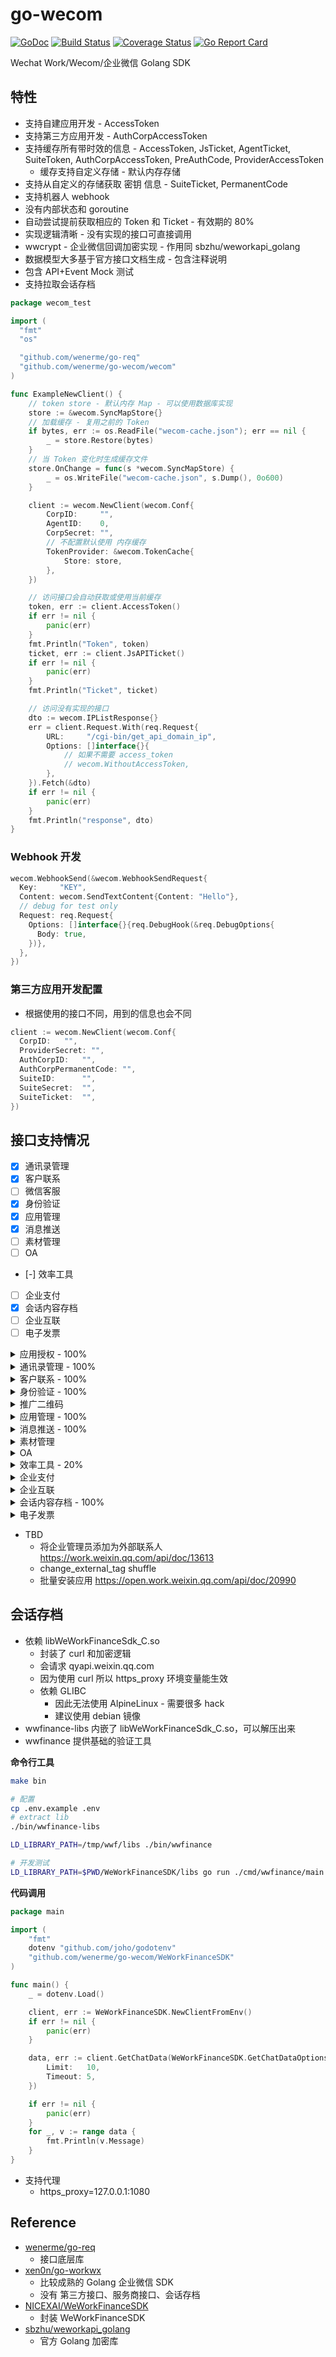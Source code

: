 # go-wecom

[![GoDoc][doc-img]][doc] [![Build Status][ci-img]][ci] [![Coverage Status][cov-img]][cov] [![Go Report Card][report-card-img]][report-card]

[doc-img]: https://img.shields.io/badge/go.dev-reference-007d9c?logo=go&logoColor=white&style=flat-square
[doc]: https://pkg.go.dev/github.com/wenerme/go-wecom?tab=doc
[ci-img]: https://github.com/wenerme/go-wecom/actions/workflows/ci.yml/badge.svg
[ci]: https://github.com/wenerme/go-wecom/actions/workflows/ci.yml
[cov-img]: https://codecov.io/gh/wenerme/go-wecom/branch/main/graph/badge.svg
[cov]: https://codecov.io/gh/wenerme/go-wecom/branch/main
[report-card-img]: https://goreportcard.com/badge/github.com/wenerme/go-wecom
[report-card]: https://goreportcard.com/report/github.com/wenerme/go-wecom

Wechat Work/Wecom/企业微信 Golang SDK

## 特性

- 支持自建应用开发 - AccessToken
- 支持第三方应用开发 - AuthCorpAccessToken
- 支持缓存所有带时效的信息 - AccessToken, JsTicket, AgentTicket, SuiteToken, AuthCorpAccessToken, PreAuthCode, ProviderAccessToken
  - 缓存支持自定义存储 - 默认内存存储
- 支持从自定义的存储获取 密钥 信息 - SuiteTicket, PermanentCode
- 支持机器人 webhook
- 没有内部状态和 goroutine
- 自动尝试提前获取相应的 Token 和 Ticket - 有效期的 80%
- 实现逻辑清晰 - 没有实现的接口可直接调用
- wwcrypt - 企业微信回调加密实现 - 作用同 sbzhu/weworkapi_golang
- 数据模型大多基于官方接口文档生成 - 包含注释说明
- 包含 API+Event Mock 测试
- 支持拉取会话存档

```go
package wecom_test

import (
  "fmt"
  "os"

  "github.com/wenerme/go-req"
  "github.com/wenerme/go-wecom/wecom"
)

func ExampleNewClient() {
	// token store - 默认内存 Map - 可以使用数据库实现
	store := &wecom.SyncMapStore{}
	// 加载缓存 - 复用之前的 Token
	if bytes, err := os.ReadFile("wecom-cache.json"); err == nil {
		_ = store.Restore(bytes)
	}
	// 当 Token 变化时生成缓存文件
	store.OnChange = func(s *wecom.SyncMapStore) {
		_ = os.WriteFile("wecom-cache.json", s.Dump(), 0o600)
	}

	client := wecom.NewClient(wecom.Conf{
		CorpID:     "",
		AgentID:    0,
		CorpSecret: "",
		// 不配置默认使用 内存缓存
		TokenProvider: &wecom.TokenCache{
			Store: store,
		},
	})

	// 访问接口会自动获取或使用当前缓存
	token, err := client.AccessToken()
	if err != nil {
		panic(err)
	}
	fmt.Println("Token", token)
	ticket, err := client.JsAPITicket()
	if err != nil {
		panic(err)
	}
	fmt.Println("Ticket", ticket)

	// 访问没有实现的接口
	dto := wecom.IPListResponse{}
	err = client.Request.With(req.Request{
		URL:     "/cgi-bin/get_api_domain_ip",
		Options: []interface{}{
			// 如果不需要 access_token
			// wecom.WithoutAccessToken,
		},
	}).Fetch(&dto)
	if err != nil {
		panic(err)
	}
	fmt.Println("response", dto)
}
```

### Webhook 开发

```go
wecom.WebhookSend(&wecom.WebhookSendRequest{
  Key:     "KEY",
  Content: wecom.SendTextContent{Content: "Hello"},
  // debug for test only
  Request: req.Request{
    Options: []interface{}{req.DebugHook(&req.DebugOptions{
      Body: true,
    })},
  },
})
```

### 第三方应用开发配置
- 根据使用的接口不同，用到的信息也会不同

```go
client := wecom.NewClient(wecom.Conf{
  CorpID:   "",
  ProviderSecret: "",
  AuthCorpID:   "",
  AuthCorpPermanentCode: "",
  SuiteID:      "",
  SuiteSecret:  "",
  SuiteTicket:  "",
})
```

## 接口支持情况

* [x] 通讯录管理
* [x] 客户联系
* [ ] 微信客服
* [x] 身份验证
* [x] 应用管理
* [x] 消息推送
* [ ] 素材管理
* [ ] OA
* [-] 效率工具
* [ ] 企业支付
* [x] 会话内容存档
* [ ] 企业互联
* [ ] 电子发票

<details>
<summary>应用授权 - 100%</summary>

* [x] 获取第三方应用凭证
* [x] 获取预授权码
* [x] 设置授权配置
* [x] 获取企业永久授权码
* [x] 获取企业永久授权码
* [x] 获取企业授权信息
* [x] 获取企业凭证
* [x] 获取应用的管理员列表
* [x] 回调接口

</details>


<details>
<summary>通讯录管理 - 100%</summary>

* [x] 成员管理
  - [x] 创建成员
  - [x] 读取成员
  - [x] 更新成员
  - [x] 删除成员
  - [x] 批量删除成员
  - [x] 获取部门成员
  - [x] 获取部门成员详情
  - [x] userid与openid互换
  - [x] 二次验证
  - [x] 邀请成员
* [x] 部门管理
  - [x] 创建部门
  - [x] 更新部门
  - [x] 删除部门
  - [x] 获取部门列表
* [x] 标签管理
  - [x] 创建标签
  - [x] 更新标签名字
  - [x] 删除标签
  - [x] 获取标签成员
  - [x] 增加标签成员
  - [x] 删除标签成员
  - [x] 获取标签列表
* [x] 异步批量接口
  - [x] 增量更新成员
  - [x] 全量覆盖成员
  - [x] 全量覆盖部门
  - [x] 获取异步任务结果
* [x] 通讯录回调通知
  - [x] 成员变更通知
  - [x] 部门变更通知
  - [x] 标签变更通知
  - [x] 异步任务完成通知

</details>

<details>
<summary>客户联系 - 100%</summary>

* [x] 成员对外信息
* [x] 客户管理
  - [x] 获取客户列表
  - [x] 获取客户详情
  - [x] 批量获取客户详情
  - [x] 修改客户备注信息
* [x] 客户标签管理
  - [x] 管理企业标签
  - [x] 编辑客户企业标签
* [x] 客户分配
  - [x] 获取离职成员列表
  - [x] 分配在职或离职成员的客户
  - [x] 查询客户接替结果
  - [x] 分配离职成员的客户群
* [x] 变更回调通知
  - [x] 添加企业客户事件
  - [x] 编辑企业客户事件
  - [x] 外部联系人免验证添加成员事件
  - [x] 删除企业客户事件
  - [x] 删除跟进成员事件
  - [x] 客户接替失败事件
  - [x] 客户群变更事件

</details>

<details>
<summary>身份验证 - 100%</summary>

* [x] 获取访问用户身份

</details>

<details>
<summary>推广二维码</summary>

* [ ] 获取注册码
* [ ] 查询注册状态
* [ ] 设置授权应用可见范围
* [ ] 设置通讯录同步完成
* [ ] 注册完成回调事件

</details>

<details>
<summary>应用管理 - 100%</summary>

* [x] 获取应用
* [x] 设置应用
* [x] 自定义菜单
  - [x] 创建菜单
  - [x] 获取菜单
  - [x] 删除菜单

</details>

<details>
<summary>消息推送 - 100%</summary>

* [x] 发送应用消息
* [x] 接收消息
* [x] 发送消息到群聊会话
  - [x] 创建群聊会话
  - [x] 修改群聊会话
  - [x] 获取群聊会话
  - [x] 应用推送消息

### 消息类型

* [x] 文本消息
* [x] 图片消息
* [x] 语音消息
* [x] 视频消息
* [x] 文件消息
* [x] 文本卡片消息
* [x] 图文消息
* [x] 图文消息（mpnews）
* [x] markdown消息
* [x] 任务卡片消息

</details>

<details>
<summary>素材管理</summary>

* [ ] 上传临时素材
* [ ] 上传永久图片
* [ ] 获取临时素材
* [ ] 获取高清语音素材

</details>

<details>
<summary>OA</summary>

* [ ] 打卡
  - [ ] 获取企业所有打卡规则
  - [ ] 获取员工打卡规则
  - [ ] 获取打卡记录数据
  - [ ] 获取打卡日报数据
  - [ ] 获取打卡月报数据
  - [ ] 获取打卡人员排班信息
  - [ ] 为打卡人员排班
  - [ ] 录入打卡人员人脸信息
* [ ] 审批
  - [ ] 获取审批模板详情
  - [ ] 提交审批申请
  - [ ] 审批申请状态变化回调通知
  - [ ] 批量获取审批单号
  - [ ] 获取审批申请详情
  - [ ] 获取企业假期管理配置
  - [ ] 修改成员假期余额
* [ ] 汇报
  - [ ] 批量获取汇报记录单号
  - [ ] 获取汇报记录详情
  - [ ] 获取汇报统计数据
* [ ] 自建应用
  - [ ] 审批流程引擎
* [ ] 会议室
  - [ ] 会议室管理
  - [ ] 会议室预定管理
* [ ] 紧急通知应用
  - [ ] 发起语音电话
  - [ ] 获取接听状态

</details>


<details>
<summary>效率工具 - 20%</summary>

* [x] 日程
  - [x] 日历接口
  - [x] 日程接口
  - [x] 回调事件
* [ ] 会议
  - [ ] 创建预约会议
  - [ ] 修改预约会议
  - [ ] 取消预约会议
  - [ ] 获取成员会议ID列表
  - [ ] 获取会议详情
* [ ] 直播
* [ ] 微盘
  - [ ] 空间管理
  - [ ] 空间权限
  - [ ] 文件管理
  - [ ] 文件权限
* [ ] 公费电话
  - [ ] 获取公费电话拨打记录

</details>

<details>
<summary>企业支付</summary>

* [ ] 企业红包
* [ ] 向员工付款
* [ ] 向员工收款
* [ ] 对外收款
* [ ] 签名算法

</details>


<details>
<summary>企业互联</summary>

* [ ] 获取应用共享信息
* [ ] 获取下级企业的access_token
* [ ] 获取下级企业的小程序session

</details>


<details>
<summary>会话内容存档 - 100%</summary>

* [x] 获取会话内容存档开启成员列表
* [x] 获取会话同意情况
* [x] 客户同意进行聊天内容存档事件回调
* [x] 获取会话内容存档内部群信息

</details>

<details>
<summary>电子发票</summary>

* [ ] 查询电子发票
* [ ] 更新发票状态
* [ ] 批量更新发票状态
* [ ] 批量查询电子发票

</details>

- TBD
  - 将企业管理员添加为外部联系人 https://work.weixin.qq.com/api/doc/13613
  - change_external_tag shuffle
  - 批量安装应用 https://open.work.weixin.qq.com/api/doc/20990

## 会话存档

- 依赖 libWeWorkFinanceSdk_C.so
  - 封装了 curl 和加密逻辑
  - 会请求 qyapi.weixin.qq.com
  - 因为使用 curl 所以 https_proxy 环境变量能生效
  - 依赖 GLIBC
    - 因此无法使用 AlpineLinux - 需要很多 hack
    - 建议使用 debian 镜像
- wwfinance-libs 内嵌了 libWeWorkFinanceSdk_C.so，可以解压出来
- wwfinance 提供基础的验证工具

**命令行工具**

```bash
make bin

# 配置
cp .env.example .env
# extract lib
./bin/wwfinance-libs

LD_LIBRARY_PATH=/tmp/wwf/libs ./bin/wwfinance

# 开发测试
LD_LIBRARY_PATH=$PWD/WeWorkFinanceSDK/libs go run ./cmd/wwfinance/main.go
```

**代码调用**

```go
package main

import (
	"fmt"
	dotenv "github.com/joho/godotenv"
	"github.com/wenerme/go-wecom/WeWorkFinanceSDK"
)

func main() {
	_ = dotenv.Load()

	client, err := WeWorkFinanceSDK.NewClientFromEnv()
	if err != nil {
		panic(err)
	}

	data, err := client.GetChatData(WeWorkFinanceSDK.GetChatDataOptions{
		Limit:   10,
		Timeout: 5,
	})

	if err != nil {
		panic(err)
	}
	for _, v := range data {
		fmt.Println(v.Message)
	}
}

```

- 支持代理
  - https_proxy=127.0.0.1:1080

## Reference

- [wenerme/go-req](https://github.com/wenerme/go-req)
  - 接口底层库
- [xen0n/go-workwx](https://github.com/xen0n/go-workwx)
  - 比较成熟的 Golang 企业微信 SDK
  - 没有 第三方接口、服务商接口、会话存档
- [NICEXAI/WeWorkFinanceSDK](https://github.com/NICEXAI/WeWorkFinanceSDK)
  - 封装 WeWorkFinanceSDK
- [sbzhu/weworkapi_golang](https://github.com/sbzhu/weworkapi_golang)
  - 官方 Golang 加密库
